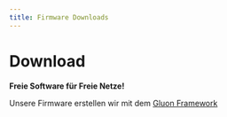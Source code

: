 ```yaml
---
title: Firmware Downloads
---
```


# Download

**Freie Software für Freie Netze!**

Unsere Firmware erstellen wir mit dem [Gluon Framework](https://github.com/ffddorf/gluon-site)
